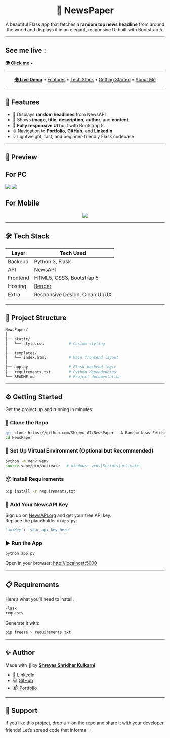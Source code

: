 <h1 align="center">📰 NewsPaper</h1>

<p align="center">A beautiful Flask app that fetches a <strong>random top news headline</strong> from around the world and displays it in an elegant, responsive UI built with Bootstrap 5.</p>

----
<h2>See me live : </h2>
<a href="https://newspaper-4h43.onrender.com/" target="_blank"><strong>🌍 Click me</strong></a> • 


----
<p align="center">
  <a href="https://newspaper-4h43.onrender.com/" target="_blank"><strong>🌍 Live Demo</strong></a> • 
  <a href="#-features">Features</a> • 
  <a href="#-tech-stack">Tech Stack</a> • 
  <a href="#-getting-started">Getting Started</a> • 
  <a href="#-author">About Me</a>
</p>

---

## 🚀 Features

- 📰 Displays **random headlines** from NewsAPI
- 📸 Shows **image**, **title**, **description**, **author**, and **content**
- 📱 **Fully responsive UI** built with Bootstrap 5
- 🌐 Navigation to **Portfolio**, **GitHub**, and **LinkedIn**
- 💡 Lightweight, fast, and beginner-friendly Flask codebase

---

## 📸 Preview

  <h2>For PC</h2>
  <img src="https://github.com/user-attachments/assets/911c7ce5-1db2-43b4-9f04-a5e9a01de91f" />
  <img src="https://github.com/user-attachments/assets/61adc2d5-1d60-4e5f-bcb6-a64956c876bf" />

  <h2>For Mobile</h2>
  <center><img src="https://github.com/user-attachments/assets/9a159f06-9721-437e-89ec-8fa0a81c21fe" /></center>


---

## 🛠️ Tech Stack

| Layer       | Tech Used                            |
|-------------|--------------------------------------|
| Backend     | Python 3, Flask                      |
| API         | [NewsAPI](https://newsapi.org/)      |
| Frontend    | HTML5, CSS3, Bootstrap 5             |
| Hosting     | [Render](https://render.com/)        |
| Extra       | Responsive Design, Clean UI/UX       |

---

## 📂 Project Structure

```bash
NewsPaper/
│
├── static/
│   └── style.css           # Custom styling
│
├── templates/
│   └── index.html          # Main frontend layout
│
├── app.py                  # Flask backend logic
├── requirements.txt        # Python dependencies
└── README.md               # Project documentation
```

---

## ⚙️ Getting Started

Get the project up and running in minutes:

### 🔁 Clone the Repo
```bash
git clone https://github.com/Shreyu-07/NewsPaper---A-Random-News-Fetcher-Web-App.git
cd NewsPaper
```

### 🧪 Set Up Virtual Environment (Optional but Recommended)
```bash
python -m venv venv
source venv/bin/activate   # Windows: venv\Scripts\activate
```

### 📦 Install Requirements
```bash
pip install -r requirements.txt
```

### 🔐 Add Your NewsAPI Key
Sign up on [NewsAPI.org](https://newsapi.org/) and get your free API key.  
Replace the placeholder in `app.py`:
```python
'apiKey': 'your_api_key_here'
```

### ▶️ Run the App
```bash
python app.py
```

Open in your browser: [http://localhost:5000](http://localhost:5000)

---

## 📋 Requirements

Here’s what you’ll need to install:

```txt
Flask
requests
```

Generate it with:
```bash
pip freeze > requirements.txt
```

---

## ✨ Author

Made with 💙 by [**Shreyas Shridhar Kulkarni**](https://shreyasshridharkulkarni.netlify.app/)

- 💼 [LinkedIn](https://linkedin.com/in/shreyas-shridhar-kulkarni-946a0225a)  
- 💻 [GitHub](https://github.com/Shreyu-07)  
- 📬 [Portfolio](https://shreyasshridharkulkarni.netlify.app/)

---

## 🙌 Support

If you like this project, drop a ⭐ on the repo and share it with your developer friends! Let’s spread code that informs ✨
